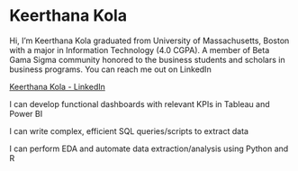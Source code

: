 <h1>Keerthana Kola </h1>

Hi, I’m Keerthana Kola graduated from University of Massachusetts, Boston with a major in Information Technology (4.0 CGPA). A member of Beta Gama Sigma community honored to the business students and scholars in business programs. 
You can reach me out on LinkedIn 
<div class="badge-base LI-profile-badge" data-locale="en_US" data-size="medium" data-theme="light" data-type="VERTICAL" data-vanity="kola-keerthana" data-version="v1"><a class="badge-base__link LI-simple-link" href="https://www.linkedin.com/in/kola-keerthana?trk=profile-badge">Keerthana Kola - LinkedIn</a> </div>

I can develop functional dashboards with relevant KPIs in Tableau and Power BI 

I can write complex, efficient SQL queries/scripts to extract data

I can perform EDA and automate data extraction/analysis using Python and R




<!---
kolakkeerthana/kolakkeerthana is a ✨ special ✨ repository because its `README.md` (this file) appears on your GitHub profile.
You can click the Preview link to take a look at your changes.
--->
